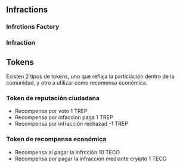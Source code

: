 ## Infractions

### Infrctions Factory


### Infraction


## Tokens
Existen 2 tipos de tokens, uno que reflaja la particiáción dentro de la comunidad, y otro a utilizar
como recomensa económica.

### Token de reputación ciudadana
- Recompensa por voto 1 TREP
- Recompensa por infaccion paga 1 TREP
- Recompensa por infracción rechazad -1 TREP

### Token  de recompensa económica
- Recompensa al pagar la infrcción 10 TECO
- Recompensa por pagar la infracción mediante cryipto 1 TECO